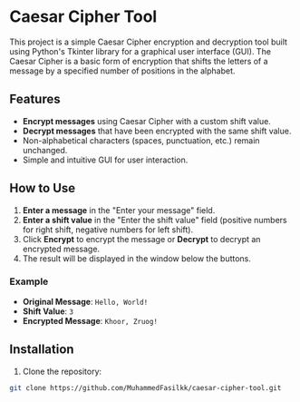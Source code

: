 # Caesar Cipher Tool

This project is a simple Caesar Cipher encryption and decryption tool built using Python's Tkinter library for a graphical user interface (GUI). The Caesar Cipher is a basic form of encryption that shifts the letters of a message by a specified number of positions in the alphabet.

## Features

- **Encrypt messages** using Caesar Cipher with a custom shift value.
- **Decrypt messages** that have been encrypted with the same shift value.
- Non-alphabetical characters (spaces, punctuation, etc.) remain unchanged.
- Simple and intuitive GUI for user interaction.

## How to Use

1. **Enter a message** in the "Enter your message" field.
2. **Enter a shift value** in the "Enter the shift value" field (positive numbers for right shift, negative numbers for left shift).
3. Click **Encrypt** to encrypt the message or **Decrypt** to decrypt an encrypted message.
4. The result will be displayed in the window below the buttons.

### Example

- **Original Message**: `Hello, World!`
- **Shift Value**: `3`
- **Encrypted Message**: `Khoor, Zruog!`

## Installation

1. Clone the repository:

```bash
git clone https://github.com/MuhammedFasilkk/caesar-cipher-tool.git
